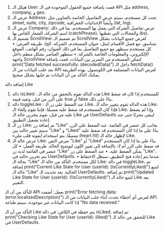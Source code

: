 1.	هيكل الـ User: قمت بإضافة جميع الحقول الموجودة في الـ API مثل address, company, و geo.
2.	عرض الـ Address: تحت كل مستخدم، سيتم عرض التفاصيل الخاصة بالعناوين مثل street, suite, city, zipcode, وأيضاً الإحداثيات الجغرافية (lat, lng).
3.	عرض الـ Company: عرض تفاصيل الشركة التي يعمل بها المستخدم، بما في ذلك اسم الشركة، الشعار الخاص بها (catchPhrase)، والمجالات التي تغطيها (bs).
4.	تصميم الـ ScrollView: تم تصميم الـ ScrollView لعرض جميع البيانات بشكل متناسق، مع فصل الأقسام (مثل: عنوان المستخدم، الشركة، الخ).
طريقة العرض:
•	كل مستخدم سيظهر مع جميع التفاصيل بما في ذلك العنوان، رقم الهاتف، الموقع الإلكتروني، والمعلومات الخاصة بالشركة.
•	ستظهر العناصر بشكل منظم داخل واجهة  ScrollView  لتمكن المستخدم من التمرير بين البيانات.
قمت بإضافة print("Data fetched successfully: \(decodedData)") داخل الـ fetchData() بعد جلب البيانات من الـ API لعرض البيانات المستلمة في الكونسول. بهذه الطريقة يمكنك التأكد من أن البيانات تم جلبها بشكل صحيح.

إضافه دالة Like
1.	دالة isLiked : هذه الدالة تقوم بالتحقق من حالة الـ Like للمستخدم إذا كان قد ضغط على الزر من قبل، وتعيد قيمة true أو false بناءً على ذلك.
2.	دالة toggleLike : عند الضغط على زر الـ Like، هذه الدالة تقوم بتغيير حالة الـ Like، فإذا كان المستخدم قد ضغط عليه مسبقًا، فإننا نقوم بإلغاء الـ Like، وإذا لم يضغط عليه من قبل، نقوم بتخزين حالة الـ Like في UserDefaults ليبقى مخزنًا حتى عند إعادة تشغيل التطبيق.
3.	زر الـ Like: تم إضافة زر "Like" بجانب كل عنصر في القائمة. عند الضغط على الزر، سيتم تغيير حالته بين "Like" و "Liked" بناءً على ما إذا كان المستخدم قد ضغط عليه مسبقًا. يتم استخدام أيقونة قلب مليء (heart.fill) لإظهار حالة الـ Like.
4.	عرض حالة الـ Like: نعرض النص "Like" أو "Liked" بناءً على ما إذا كان المستخدم قد ضغط على الزر أم لا، بالإضافة إلى تغيير اللون لتوضيح الحالة.
طريقة العمل:
•	كل عنصر في القائمة لديه زر "Like" يمكن الضغط عليه.
•	عند الضغط على زر "Like"، يتم تخزين حالته في UserDefaults.
•	عندما يتم إعادة فتح التطبيق، سيظل الاحتفاظ بحالة الـ "Like" لكل مستخدم.
التأكد من حالة الـ Like:
في دالة toggleLike، تم إضافة print("Current Like State for User \(userId): \(isCurrentlyLiked)") لتتبع حالة الـ "Like" الحالية.
بعد تحديث الـ UserDefaults، تم إضافة print("Updated Like State for User \(userId): \(!isCurrentlyLiked)") لتتبع حالة الـ Like بعد التغيير.

التأكد من أن الـ API يعمل:
أضفت print("Error fetching data: \(error.localizedDescription)") لعرض أي أخطاء تحدث أثناء جلب البيانات من الـ API.
إذا كانت البيانات غير موجودة، سيتم طباعة "No data received."

التأكد من أن الـ Like يتم حفظه في الكاش:
في دالة isLiked, تم إضافة print("Checking Like State for User \(userId): \(liked)") للتحقق من حالة الـ Like في UserDefaults.
